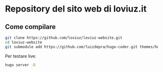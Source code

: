 # Repository del sito web di loviuz.it

## Come compilare
```bash
git clone https://github.com/loviuz/loviuz-website.git
cd loviuz-website
git submodule add https://github.com/luizdepra/hugo-coder.git themes/hugo-coder
```

Per testare live:
```bash
hugo server -D
```
